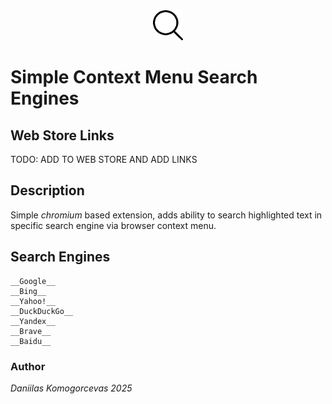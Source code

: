 <div align="center"><img src="icons/128_icon.png" width="48" alt="Extension icon"></div>

# Simple Context Menu Search Engines

## Web Store Links
TODO: ADD TO WEB STORE AND ADD LINKS
## Description
Simple *chromium* based extension, adds ability to search highlighted text in specific search engine via browser context menu.

## Search Engines
	__Google__
	__Bing__
	__Yahoo!__
	__DuckDuckGo__
	__Yandex__
	__Brave__
	__Baidu__

### Author
*Daniilas Komogorcevas 2025*	

